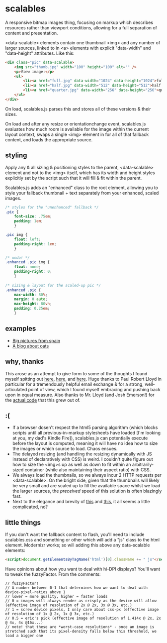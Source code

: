 # scalables

A responsive bitmap images thing, focusing on markup which describes resources rather than viewport conditions, allowing for a full separation of content and presentation.

&lt;data-scalable&gt; elements contain one thumbnail &lt;img&gt; and any number of larger sources, linked to in &lt;a&gt; elements with explicit "data-width" and "data-height" attributes. Like this:

```html
<div class="pic" data-scalable>
	<img src="thumb.jpg" width="100" height="100" alt="" />
	<p>View image:</p>
	<ul>
		<li><a href="full.jpg" data-width="1024" data-height="1024">fullsize (1024 x 1024 pixels, 213 kB)</a></li>
		<li><a href="half.jpg" data-width="512" data-height="512">half (48 kB)</a></li>
		<li><a href="quarter.jpg" data-width="256" data-height="256">quarter (14 kB)</a></li>
	</ul>
</div>
```

On load, scalables.js parses this and stores all of these versions & their sizes.

On load and after any resize or orientationchange event, scalables.js evaluates how much room is available for the image within the current layout context, swaps a single &lt;img&gt; element in for all of that fallback content, and loads the appropriate source.

## styling

Apply any & all sizing & positioning styles to the parent, &lt;data-scalable&gt; element and not to the &lt;img&gt; itself, which has its width and height styles explicitly set by the script such that it will fill & fit within the parent.

Scalables.js adds an "enhanced" class to the root element, allowing you to style your fallback thumbnail + text separately from your enhanced, scaled images.

```css
/* styles for the "unenhanced" fallback */
.pic {
	font-size: .75em;
	padding: 1em;
	}

.pic img {
	float: left;
	padding-right: 1em;
	}

/* undo! */
.enhanced .pic img {
	float: none;
	padding-right: 0;
	}
	
/* sizing & layout for the scaled-up pic */
.enhanced .pic {
	max-width: 80%;
	margin: 0 auto;
	max-height: 80vh;
	padding: 0.25em;
	}
```


## examples

- [Big pictures from spain](http://eeeps.github.com/scalables/examples/spain.html)
- [A blog about oats](http://eeeps.github.com/scalables/examples/blog.html)

## why, thanks

This arose as an attempt to give form to some of the thoughts I found myself spitting out [here](http://lists.whatwg.org/htdig.cgi/whatwg-whatwg.org/2012-November/037772.html), [here](http://lists.w3.org/Archives/Public/public-respimg/2012Nov/0001.html), and [here](http://24ways.org/2012/responsive-images-what-we-thought-we-needed/). Huge thanks to Paul Robert Lloyd in particular for a tremendously helpful email exchange & for a strong, well-articulated point of view, which I found myself embracing and pushing back upon in equal measure. Also thanks to Mr. Lloyd (and Josh Emerson!) for the [actual code](https://github.com/paulrobertlloyd/data-imgsrc) that this grew out of.

## :(

- If a browser dosen't respect the html5 parsing algorithm (which blocks scripts until all previous-in-markup stylesheets have loaded [I'm looking at you, my dad's Kindle Fire]), scalables.js can potentially execute before the layout is computed, meaning it will have no idea how to size the images or which source to load. Chaos ensues.
- The delayed resizing (and handling the resizing dynamically with JS instead of declaratively with CSS) is weird. I couldn't quite figure out how to size the &lt;img&gt;s up as well as down to fit within an arbitrarily-sized container (while also maintaining their aspect ratio) with CSS.
- We always load the thumbnails, so we always incur 2 HTTP requests per &lt;data-scalable&gt;. On the bright side, given that the thumbnails will likely be very small and are scaled up to fill the available space whilst we load the larger sources, the *preceived* speed of this solution is often blazingly fast.
- Next to the elegance and brevity of [this](https://github.com/scottjehl/picturefill]) and [this](https://github.com/paulrobertlloyd/data-imgsrc), it all seems a little complicated, no?

## little things

If you don't want the fallback content to flash, you'll need to include scalables.css and something or other which will add a "js" class to the html element. Modernizr works; so will adding this above any data-scalable elements:

```html
<script>document.getElementsByTagName('html')[0].className += " js"</script>
```

Have opinions about how you want to deal with hi-DPI displays? You'll want to tweak the fuzzyFactor. From the comments:

	// fuzzyFactor!
	// A number between 0-1 that determines how we want to deal with device-pixel-ratios above 1
	// lower = more quality, higher = faster loads
	// 0 = images will always render as crisply as the device will allow (effective image of resolution of 2x @ 2x, 3x @ 3x, etc.)
	// 1 = screw device pixels, I only care about css-px (effective image of resolution of 1x @ 2x, 1x @ 3x, etc.)
	// 0.5 = eric's pick (effective image of resolution of 1.414x @ 2x, 2x @ 4x, 4x @16x...)
	// note! that these are *worst-case resolutions* - once an image is stretched such that its pixel-density falls below this threshold, we load a bigger one